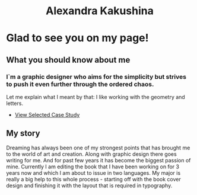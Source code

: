 <h1 align="center">Alexandra Kakushina</h1>


# Glad to see you on my page!


## What you should know about me
<h3 align="left">I`m a graphic designer who aims for the simplicity but strives to push it even further through the ordered chaos.</h3>
Let me explain what I meant by that: I like working with the geometry and letters. 


- [View Selected Case Study](case-study.md)

## My story
Dreaming has always been one of my strongest points that has brought me to the world of art and creation. Along with graphic design there goes writing for me. And for past few years it has become the biggest passion of mine. Currently I am editing the book that I have been working on for 3 years now and which I am about to issue in two languages. My major is really a big help to this whole process - starting off with the book cover design and finishing it with the layout that is required in typography.
